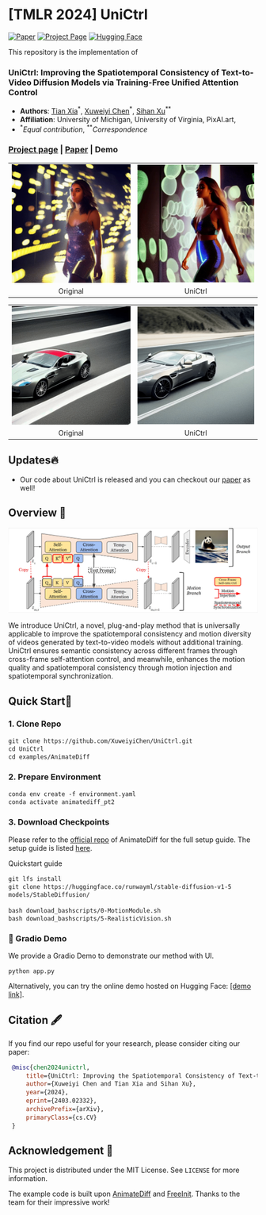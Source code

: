 # [TMLR 2024] UniCtrl

[![Paper](https://img.shields.io/badge/arXiv-Paper-b31b1b?logo=arxiv&logoColor=b31b1b)](https://arxiv.org/abs/2403.02332)
[![Project Page](https://img.shields.io/badge/Project-Website-5B7493?logo=googlechrome&logoColor=5B7493)](https://unified-attention-control.github.io/)
[![Hugging Face](https://img.shields.io/badge/%F0%9F%A4%97%20Demo-%20Hugging%20Face-ED7D31)](https://huggingface.co/spaces/Xuweiyi/UniCtrl)


This repository is the implementation of

### UniCtrl: Improving the Spatiotemporal Consistency of Text-to-Video Diffusion Models via Training-Free Unified Attention Control

- **Authors**: [Tian Xia](https://tianx-ia.github.io/)<sup>\*</sup>, [Xuweiyi Chen](https://xuweiyichen.github.io/)<sup>\*</sup>, [Sihan Xu](https://sihanxu.github.io/)<sup>**</sup>
- **Affiliation**: University of Michigan, University of Virginia, PixAI.art, 
- <sup>*</sup>*Equal contribution*, <sup>**</sup>*Correspondence*

### [Project page](https://unified-attention-control.github.io/) | [Paper](https://arxiv.org/abs/2403.02332) | Demo
<table>
  <tr>
    <td><img src="./assets/girl/orig_sample.gif" alt="Original" style="width:100%"></td>
    <td><img src="./assets/girl/ctrl_sample.gif" alt="UniCtrl" style="width:100%"></td>
  </tr>
  <tr>
    <td align="center">Original</td>
    <td align="center">UniCtrl</td>
  </tr>
</table>

<table>
  <tr>
    <td><img src="./assets/mt/orig_sample.gif" alt="Original" style="width:100%"></td>
    <td><img src="./assets/mt/ctrl_sample.gif" alt="UniCtrl" style="width:100%"></td>
  </tr>
  <tr>
    <td align="center">Original</td>
    <td align="center">UniCtrl</td>
  </tr>
</table>

## Updates🔥 

- Our code about UniCtrl is released and you can checkout our [paper](https://arxiv.org/abs/2403.02332) as well!

## Overview 📖
![overall_structure](./assets/unictrl.jpg)

We introduce UniCtrl, a novel, plug-and-play method that is universally applicable to improve the spatiotemporal consistency and motion diversity of videos generated by text-to-video models without additional training. UniCtrl ensures semantic consistency across different frames through cross-frame self-attention control, and meanwhile, enhances the motion quality and spatiotemporal consistency through motion injection and spatiotemporal synchronization.

## Quick Start🔨

### 1. Clone Repo

```
git clone https://github.com/XuweiyiChen/UniCtrl.git
cd UniCtrl
cd examples/AnimateDiff
```

### 2. Prepare Environment

```
conda env create -f environment.yaml
conda activate animatediff_pt2
```

### 3. Download Checkpoints

Please refer to the [official repo](https://github.com/guoyww/AnimateDiff) of AnimateDiff for the full setup guide. The setup guide is listed [here](https://github.com/guoyww/AnimateDiff/blob/main/__assets__/docs/animatediff.md).

Quickstart guide
```
git lfs install
git clone https://huggingface.co/runwayml/stable-diffusion-v1-5 models/StableDiffusion/

bash download_bashscripts/0-MotionModule.sh
bash download_bashscripts/5-RealisticVision.sh
```

### 🤗 Gradio Demo

We provide a Gradio Demo to demonstrate our method with UI.

```
python app.py
```
Alternatively, you can try the online demo hosted on Hugging Face: [[demo link]](https://huggingface.co/).

## Citation :fountain_pen: 

   If you find our repo useful for your research, please consider citing our paper:

   ```bibtex
    @misc{chen2024unictrl,
        title={UniCtrl: Improving the Spatiotemporal Consistency of Text-to-Video Diffusion Models via Training-Free Unified Attention Control}, 
        author={Xuweiyi Chen and Tian Xia and Sihan Xu},
        year={2024},
        eprint={2403.02332},
        archivePrefix={arXiv},
        primaryClass={cs.CV}
    }
   ```

## Acknowledgement :white_heart:

This project is distributed under the MIT License. See `LICENSE` for more information.

The example code is built upon [AnimateDiff](https://github.com/guoyww/AnimateDiff) and [FreeInit](https://github.com/TianxingWu/FreeInit). Thanks to the team for their impressive work!

